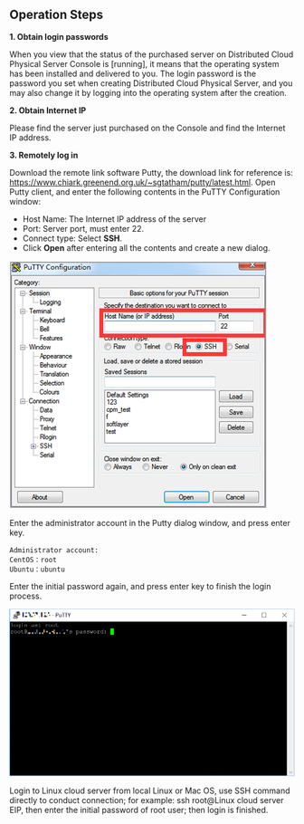 ## Operation Steps

**1. Obtain login passwords**

When you view that the status of the purchased server on Distributed Cloud Physical Server Console is [running], it means that the operating system has been installed and delivered to you. The login password is the password you set when creating Distributed Cloud Physical Server, and you may also change it by logging into the operating system after the creation.

**2. Obtain Internet IP**

Please find the server just purchased on the Console and find the Internet IP address.

**3. Remotely log in**

Download the remote link software Putty, the download link for reference is: https://www.chiark.greenend.org.uk/~sgtatham/putty/latest.html.
Open Putty client, and enter the following contents in the PuTTY Configuration window:
- Host Name: The Internet IP address of the server
-	Port: Server port, must enter 22.
-	Connect type: Select **SSH**.
-	Click **Open** after entering all the contents and create a new dialog.

![PuTTY窗口](https://github.com/jdcloudcom/cn/blob/cn-distributed-cloud-physical-service/documentation/Hyper-Converged-IDC/Distributed-Cloud-Physical-Server/Image/DCPS-013.png)

Enter the administrator account in the Putty dialog window, and press enter key.
```
Administrator account:
CentOS：root
Ubuntu：ubuntu
```
Enter the initial password again, and press enter key to finish the login process.

![PuTTY窗口](https://github.com/jdcloudcom/cn/blob/cn-distributed-cloud-physical-service/documentation/Hyper-Converged-IDC/Distributed-Cloud-Physical-Server/Image/DCPS-014.png)

Login to Linux cloud server from local Linux or Mac OS, use SSH command directly to conduct connection; for example: ssh root@Linux cloud server EIP, then enter the initial password of root user; then login is finished.

